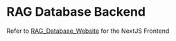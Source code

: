 # RAG Database Backend
Refer to [RAG_Database_Website](https://github.com/EYXLiu/RAG_Database_Website) for the NextJS Frontend
